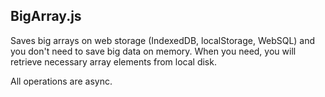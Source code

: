 BigArray.js
-----------

Saves big arrays on web storage (IndexedDB, localStorage, WebSQL) and you don't need
to save big data on memory. When you need, you will retrieve necessary array elements 
from local disk. 

All operations are async.